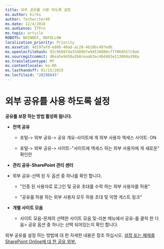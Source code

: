 ```yaml
---
title: 외부 공유를 사용 하도록 설정
ms.author: kirks
author: Techwriter40
ms.date: 12/4/2018
ms.audience: ITPro
ms.topic: article
ROBOTS: NOINDEX, NOFOLLOW
localization_priority: Priority
ms.assetid: 4d197afd-e806-40ad-ac20-4b10bc497edb
ms.openlocfilehash: 92c9660fda35489bfe94538800cff7060557c9a6
ms.sourcegitcommit: d6ea5e9458a2b8ceaab3ac4bd483e1130b9a398a
ms.translationtype: MT
ms.contentlocale: ko-KR
ms.lasthandoff: 01/15/2019
ms.locfileid: "28298845"
---
```

# <a name="enable-external-sharing"></a>외부 공유를 사용 하도록 설정

 **공유를 보장 하는 방법 활성화 됩니다.**
  
- **전역 공유**
    
  - 포털-\> 외부 공유-\> 공유 개요-사이트에 게 외부 사용자 액세스 사이트: ON
    
  - 포털-\> 외부 공유-\> 사이트-"사이트에 액세스 하는 외부 사용자에 게 새로운" 확인란
    
- **관리 공유-SharePoint 관리 센터**
    
- 외부 공유-선택 된 두 옵션 중 하나를 확인 합니다.
    
  - "인증 된 사용자로 로그인 및 공유 초대를 수락 하는 외부 사용자를 허용"
    
  - "공유를 허용 하는 외부 사용자 모두 허용 초대 및 익명 게스트 링크"
    
- **개별 사이트 모음**
    
  - 사이트 모음-문제의 선택한 사이트 모음 및-리본 메뉴에서 공유-를 클릭 한 다음\> 공유 옵션 중 하나는 선택 되어있는지 확인 합니다.
    
외부 공유를 설정 하는 방법에 대 한 자세한 내용은 참조 하십시오. [설정 또는 해제를 SharePoint Online에 대 한 공유 외부.](https://go.microsoft.com/fwlink/?linkid=2047681&amp;clcid=0x409)
  

